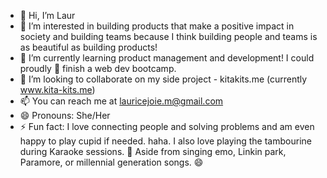 - 👋 Hi, I’m Laur
- 👀 I’m interested in building products that make a positive impact in society and building teams because I think building people and teams is as beautiful as building products! 
- 🌱 I’m currently learning product management and development! I could proudly 🥹 finish a web dev bootcamp. 
- 💞️ I’m looking to collaborate on my side project - kitakits.me (currently www.kita-kits.me)
- 📫 You can reach me at lauricejoie.m@gmail.com
- 😄 Pronouns: She/Her
- ⚡ Fun fact: I love connecting people and solving problems and am even happy to play cupid if needed. haha. I also love playing the tambourine during Karaoke sessions. 🎤
Aside from singing emo, Linkin park, Paramore, or millennial generation songs. 😄

<!---
Minlaur/Minlaur is a ✨ special ✨ repository because its `README.md` (this file) appears on your GitHub profile.
You can click the Preview link to take a look at your changes.
--->
